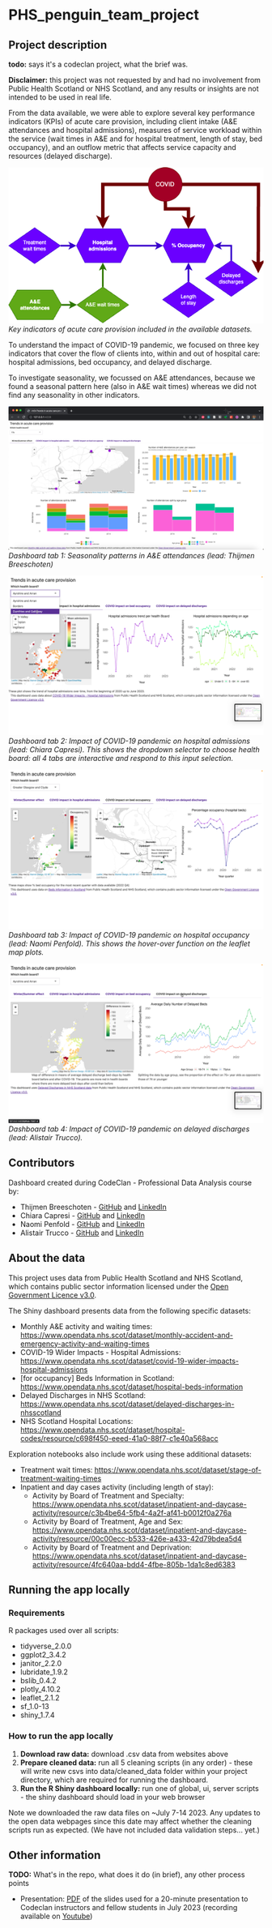 # PHS_penguin_team_project
 
## Project description

**todo:** says it's a codeclan project, what the brief was.

**Disclaimer:** this project was not requested by and had no involvement from Public Health Scotland or NHS Scotland, and any results or insights are not intended to be used in real life.

From the data available, we were able to explore several key performance indicators (KPIs) of acute care provision, including client intake (A&E attendances and hospital admissions), measures of service workload within the service (wait times in A&E and for hospital treatment, length of stay, bed occupancy), and an outflow metric that affects service capacity and resources (delayed discharge).

![Key indicators diagram. Image shows data metrics in boxes (which are described in the following text) with their relationships. For example, A&E wait times follow on from A&E attendances, while hospital admissions has an arrow into hospital occupancy.](images/covid_kpis_all.drawio.png)
_Key indicators of acute care provision included in the available datasets._

To understand the impact of COVID-19 pandemic, we focused on three key indicators that cover the flow of clients into, within and out of hospital care: hospital admissions, bed occupancy, and delayed discharge.

To investigate seasonality, we focussed on A&E attendances, because we found a seasonal pattern here (also in A&E wait times) whereas we did not find any seasonality in other indicators.

![Screenshot of dashboard tab 1, with the selector at the top, 4 horizontal tabs, tab 1 selected, showing the 4 plots on tab 1.](images/dashboard_screenshots/tab1_seasonality_browser.png)
_Dashboard tab 1: Seasonality patterns in A&E attendances (lead: Thijmen Breeschoten)_

![Screenshot of dashboard tab 2, with the selector at the top, 4 horizontal tabs, tab 2 selected, showing a map plot on the left and two time series plots on the right, one for overall admissions and one showing amdissions for three different age categories. This image also shows the dropdown selector opened, with a list of health boards showing and one selected and highlighted in blue.](images/dashboard_screenshots/tab2_admissions_dropdown.png)
_Dashboard tab 2: Impact of COVID-19 pandemic on hospital admissions (lead: Chiara Capresi). This shows the dropdown selector to choose health board: all 4 tabs are interactive and respond to this input selection._

![Screenshot of dashboard tab 3, with the selector at the top, 4 horizontal tabs, tab 3 selected, showing two map plots on the left and a time series plot on the right. This image also shows the cursor positioned over a point on the second (and central) map plot with an information label showing that names the hospital at that location and its percentage occupancy.](images/dashboard_screenshots/tab3_occupancy_map_hover.png)
_Dashboard tab 3: Impact of COVID-19 pandemic on hospital occupancy (lead: Naomi Penfold). This shows the hover-over function on the leaflet map plots._

![Screenshot of dashboard tab 4, with the selector at the top, 4 horizontal tabs, tab 4 selected, showing a map plot on the left and a time series plot on the right.](images/dashboard_screenshots/tab4_delayed_discharge.png)
_Dashboard tab 4: Impact of COVID-19 pandemic on delayed discharges (lead: Alistair Trucco)._

## Contributors

Dashboard created during CodeClan - Professional Data Analysis course by:

* Thijmen Breeschoten - [GitHub](https://github.com/Thijmen18) and [LinkedIn](https://www.linkedin.com/in/thijmenbreeschoten/)
* Chiara Capresi - [GitHub](https://github.com/ChiaraCapresi) and [LinkedIn](https://www.linkedin.com/in/chiara-capresi/)
* Naomi Penfold - [GitHub](https://github.com/npscience) and [LinkedIn](https://www.linkedin.com/in/naomipenfold/)
* Alistair Trucco - [GitHub](https://github.com/the-deadly-c0w) and [LinkedIn](https://www.linkedin.com/in/a-trucco/)

## About the data
 
This project uses data from Public Health Scotland and NHS Scotland, which contains public sector information licensed under the [Open Government Licence v3.0](https://www.nationalarchives.gov.uk/doc/open-government-licence/version/3/).

The Shiny dashboard presents data from the following specific datasets: 

* Monthly A&E activity and waiting times: https://www.opendata.nhs.scot/dataset/monthly-accident-and-emergency-activity-and-waiting-times  
* COVID-19 Wider Impacts - Hospital Admissions: https://www.opendata.nhs.scot/dataset/covid-19-wider-impacts-hospital-admissions 
* [for occupancy] Beds Information in Scotland: https://www.opendata.nhs.scot/dataset/hospital-beds-information 
* Delayed Discharges in NHS Scotland: https://www.opendata.nhs.scot/dataset/delayed-discharges-in-nhsscotland
* NHS Scotland Hospital Locations:
https://www.opendata.nhs.scot/dataset/hospital-codes/resource/c698f450-eeed-41a0-88f7-c1e40a568acc

Exploration notebooks also include work using these additional datasets:

* Treatment wait times: https://www.opendata.nhs.scot/dataset/stage-of-treatment-waiting-times
* Inpatient and day cases activity (including length of stay):
  * Activity by Board of Treatment and Specialty: https://www.opendata.nhs.scot/dataset/inpatient-and-daycase-activity/resource/c3b4be64-5fb4-4a2f-af41-b0012f0a276a
  * Activity by Board of Treatment, Age and Sex: https://www.opendata.nhs.scot/dataset/inpatient-and-daycase-activity/resource/00c00ecc-b533-426e-a433-42d79bdea5d4
  * Activity by Board of Treatment and Deprivation: https://www.opendata.nhs.scot/dataset/inpatient-and-daycase-activity/resource/4fc640aa-bdd4-4fbe-805b-1da1c8ed6383

## Running the app locally

### Requirements

R packages used over all scripts:

* tidyverse_2.0.0
* ggplot2_3.4.2
* janitor_2.2.0
* lubridate_1.9.2
* bslib_0.4.2 
* plotly_4.10.2
* leaflet_2.1.2
* sf_1.0-13 
* shiny_1.7.4


### How to run the app locally

1. **Download raw data:** download .csv data from websites above 
2. **Prepare cleaned data:** run all 5 cleaning scripts (in any order) - these will write new csvs into data/cleaned_data folder within your project directory, which are required for running the dashboard.
3. **Run the R Shiny dashboard locally:** run one of global, ui, server scripts - the shiny dashboard should load in your web browser

Note we downloaded the raw data files on ~July 7-14 2023. Any updates to the open data webpages since this date may affect whether the cleaning scripts run as expected. (We have not included data validation steps... yet.)

## Other information

**TODO:** What's in the repo, what does it do (in brief), any other process points

* Presentation: [PDF](presentation/Project_presentation.pdf) of the slides used for a 20-minute presentation to Codeclan instructors and fellow students in July 2023 (recording available on [Youtube](https://www.youtube.com/watch?v=r6ZMxNVfhYE))

